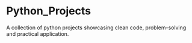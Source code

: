 # Python_Projects
A collection of python projects showcasing clean code, problem-solving and practical application.
